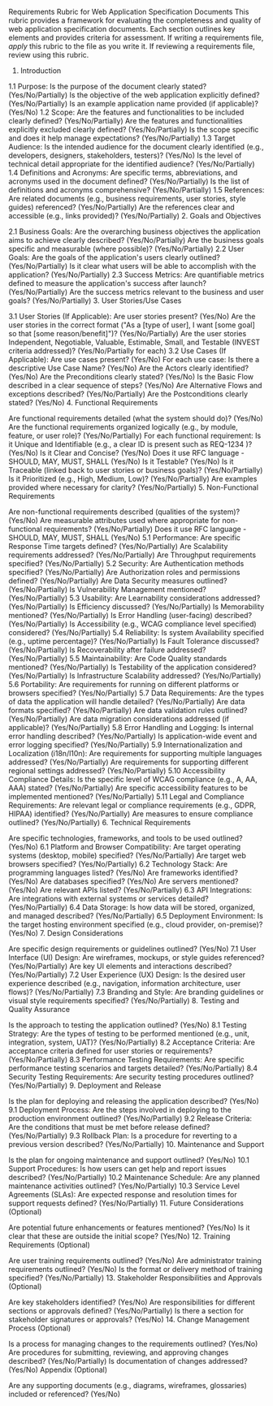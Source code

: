 Requirements Rubric for Web Application Specification Documents
This rubric provides a framework for evaluating the completeness and quality of web application specification documents. Each section outlines key elements and provides criteria for assessment.
If writing a requirements file, _apply_ this rubric to the file as you write it. If reviewing a requirements file, review using this rubric.

1. Introduction

1.1 Purpose:
Is the purpose of the document clearly stated? (Yes/No/Partially)
Is the objective of the web application explicitly defined? (Yes/No/Partially)
Is an example application name provided (if applicable)? (Yes/No)
1.2 Scope:
Are the features and functionalities to be included clearly defined? (Yes/No/Partially)
Are the features and functionalities explicitly excluded clearly defined? (Yes/No/Partially)
Is the scope specific and does it help manage expectations? (Yes/No/Partially)
1.3 Target Audience:
Is the intended audience for the document clearly identified (e.g., developers, designers, stakeholders, testers)? (Yes/No)
Is the level of technical detail appropriate for the identified audience? (Yes/No/Partially)
1.4 Definitions and Acronyms:
Are specific terms, abbreviations, and acronyms used in the document defined? (Yes/No/Partially)
Is the list of definitions and acronyms comprehensive? (Yes/No/Partially)
1.5 References:
Are related documents (e.g., business requirements, user stories, style guides) referenced? (Yes/No/Partially)
Are the references clear and accessible (e.g., links provided)? (Yes/No/Partially)
2. Goals and Objectives

2.1 Business Goals:
Are the overarching business objectives the application aims to achieve clearly described? (Yes/No/Partially)
Are the business goals specific and measurable (where possible)? (Yes/No/Partially)
2.2 User Goals:
Are the goals of the application's users clearly outlined? (Yes/No/Partially)
Is it clear what users will be able to accomplish with the application? (Yes/No/Partially)
2.3 Success Metrics:
Are quantifiable metrics defined to measure the application's success after launch? (Yes/No/Partially)
Are the success metrics relevant to the business and user goals? (Yes/No/Partially)
3. User Stories/Use Cases

3.1 User Stories (If Applicable):
Are user stories present? (Yes/No)
Are the user stories in the correct format ("As a [type of user], I want [some goal] so that [some reason/benefit]")? (Yes/No/Partially)
Are the user stories Independent, Negotiable, Valuable, Estimable, Small, and Testable (INVEST criteria addressed)? (Yes/No/Partially for each)
3.2 Use Cases (If Applicable):
Are use cases present? (Yes/No)
For each use case:
Is there a descriptive Use Case Name? (Yes/No)
Are the Actors clearly identified? (Yes/No)
Are the Preconditions clearly stated? (Yes/No)
Is the Basic Flow described in a clear sequence of steps? (Yes/No)
Are Alternative Flows and exceptions described? (Yes/No/Partially)
Are the Postconditions clearly stated? (Yes/No)
4. Functional Requirements

Are functional requirements detailed (what the system should do)? (Yes/No)
Are the functional requirements organized logically (e.g., by module, feature, or user role)? (Yes/No/Partially)
For each functional requirement:
Is it Unique and Identifiable (e.g., a clear ID is present such as REQ-1234 )? (Yes/No)
Is it Clear and Concise? (Yes/No)
Does it use RFC language - SHOULD, MAY, MUST, SHALL (Yes/No)
Is it Testable? (Yes/No)
Is it Traceable (linked back to user stories or business goals)? (Yes/No/Partially)
Is it Prioritized (e.g., High, Medium, Low)? (Yes/No/Partially)
Are examples provided where necessary for clarity? (Yes/No/Partially)
5. Non-Functional Requirements

Are non-functional requirements described (qualities of the system)? (Yes/No)
Are measurable attributes used where appropriate for non-functional requirements? (Yes/No/Partially)
Does it use RFC language - SHOULD, MAY, MUST, SHALL (Yes/No)
5.1 Performance:
Are specific Response Time targets defined? (Yes/No/Partially)
Are Scalability requirements addressed? (Yes/No/Partially)
Are Throughput requirements specified? (Yes/No/Partially)
5.2 Security:
Are Authentication methods specified? (Yes/No/Partially)
Are Authorization roles and permissions defined? (Yes/No/Partially)
Are Data Security measures outlined? (Yes/No/Partially)
Is Vulnerability Management mentioned? (Yes/No/Partially)
5.3 Usability:
Are Learnability considerations addressed? (Yes/No/Partially)
Is Efficiency discussed? (Yes/No/Partially)
Is Memorability mentioned? (Yes/No/Partially)
Is Error Handling (user-facing) described? (Yes/No/Partially)
Is Accessibility (e.g., WCAG compliance level specified) considered? (Yes/No/Partially)
5.4 Reliability:
Is system Availability specified (e.g., uptime percentage)? (Yes/No/Partially)
Is Fault Tolerance discussed? (Yes/No/Partially)
Is Recoverability after failure addressed? (Yes/No/Partially)
5.5 Maintainability:
Are Code Quality standards mentioned? (Yes/No/Partially)
Is Testability of the application considered? (Yes/No/Partially)
Is Infrastructure Scalability addressed? (Yes/No/Partially)
5.6 Portability:
Are requirements for running on different platforms or browsers specified? (Yes/No/Partially)
5.7 Data Requirements:
Are the types of data the application will handle detailed? (Yes/No/Partially)
Are data formats specified? (Yes/No/Partially)
Are data validation rules outlined? (Yes/No/Partially)
Are data migration considerations addressed (if applicable)? (Yes/No/Partially)
5.8 Error Handling and Logging:
Is internal error handling described? (Yes/No/Partially)
Is application-wide event and error logging specified? (Yes/No/Partially)
5.9 Internationalization and Localization (i18n/l10n):
Are requirements for supporting multiple languages addressed? (Yes/No/Partially)
Are requirements for supporting different regional settings addressed? (Yes/No/Partially)
5.10 Accessibility Compliance Details:
Is the specific level of WCAG compliance (e.g., A, AA, AAA) stated? (Yes/No/Partially)
Are specific accessibility features to be implemented mentioned? (Yes/No/Partially)
5.11 Legal and Compliance Requirements:
Are relevant legal or compliance requirements (e.g., GDPR, HIPAA) identified? (Yes/No/Partially)
Are measures to ensure compliance outlined? (Yes/No/Partially)
6. Technical Requirements

Are specific technologies, frameworks, and tools to be used outlined? (Yes/No)
6.1 Platform and Browser Compatibility:
Are target operating systems (desktop, mobile) specified? (Yes/No/Partially)
Are target web browsers specified? (Yes/No/Partially)
6.2 Technology Stack:
Are programming languages listed? (Yes/No)
Are frameworks identified? (Yes/No)
Are databases specified? (Yes/No)
Are servers mentioned? (Yes/No)
Are relevant APIs listed? (Yes/No/Partially)
6.3 API Integrations:
Are integrations with external systems or services detailed? (Yes/No/Partially)
6.4 Data Storage:
Is how data will be stored, organized, and managed described? (Yes/No/Partially)
6.5 Deployment Environment:
Is the target hosting environment specified (e.g., cloud provider, on-premise)? (Yes/No)
7. Design Considerations

Are specific design requirements or guidelines outlined? (Yes/No)
7.1 User Interface (UI) Design:
Are wireframes, mockups, or style guides referenced? (Yes/No/Partially)
Are key UI elements and interactions described? (Yes/No/Partially)
7.2 User Experience (UX) Design:
Is the desired user experience described (e.g., navigation, information architecture, user flows)? (Yes/No/Partially)
7.3 Branding and Style:
Are branding guidelines or visual style requirements specified? (Yes/No/Partially)
8. Testing and Quality Assurance

Is the approach to testing the application outlined? (Yes/No)
8.1 Testing Strategy:
Are the types of testing to be performed mentioned (e.g., unit, integration, system, UAT)? (Yes/No/Partially)
8.2 Acceptance Criteria:
Are acceptance criteria defined for user stories or requirements? (Yes/No/Partially)
8.3 Performance Testing Requirements:
Are specific performance testing scenarios and targets detailed? (Yes/No/Partially)
8.4 Security Testing Requirements:
Are security testing procedures outlined? (Yes/No/Partially)
9. Deployment and Release

Is the plan for deploying and releasing the application described? (Yes/No)
9.1 Deployment Process:
Are the steps involved in deploying to the production environment outlined? (Yes/No/Partially)
9.2 Release Criteria:
Are the conditions that must be met before release defined? (Yes/No/Partially)
9.3 Rollback Plan:
Is a procedure for reverting to a previous version described? (Yes/No/Partially)
10. Maintenance and Support

Is the plan for ongoing maintenance and support outlined? (Yes/No)
10.1 Support Procedures:
Is how users can get help and report issues described? (Yes/No/Partially)
10.2 Maintenance Schedule:
Are any planned maintenance activities outlined? (Yes/No/Partially)
10.3 Service Level Agreements (SLAs):
Are expected response and resolution times for support requests defined? (Yes/No/Partially)
11. Future Considerations (Optional)

Are potential future enhancements or features mentioned? (Yes/No)
Is it clear that these are outside the initial scope? (Yes/No)
12. Training Requirements (Optional)

Are user training requirements outlined? (Yes/No)
Are administrator training requirements outlined? (Yes/No)
Is the format or delivery method of training specified? (Yes/No/Partially)
13. Stakeholder Responsibilities and Approvals (Optional)

Are key stakeholders identified? (Yes/No)
Are responsibilities for different sections or approvals defined? (Yes/No/Partially)
Is there a section for stakeholder signatures or approvals? (Yes/No)
14. Change Management Process (Optional)

Is a process for managing changes to the requirements outlined? (Yes/No)
Are procedures for submitting, reviewing, and approving changes described? (Yes/No/Partially)
Is documentation of changes addressed? (Yes/No)
Appendix (Optional)

Are any supporting documents (e.g., diagrams, wireframes, glossaries) included or referenced? (Yes/No)
